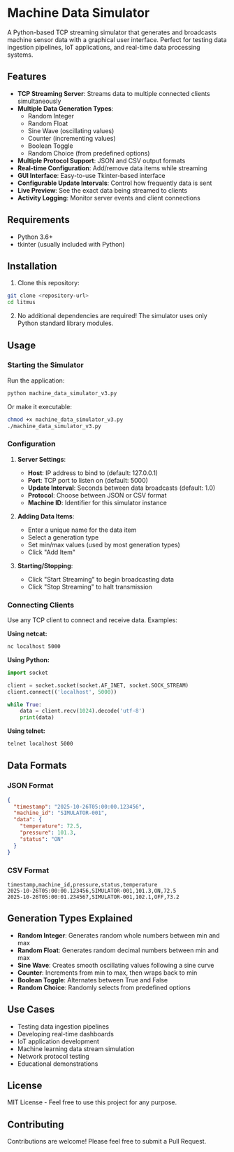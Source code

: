 # Machine Data Simulator

A Python-based TCP streaming simulator that generates and broadcasts machine sensor data with a graphical user interface. Perfect for testing data ingestion pipelines, IoT applications, and real-time data processing systems.

## Features

- **TCP Streaming Server**: Streams data to multiple connected clients simultaneously
- **Multiple Data Generation Types**:
  - Random Integer
  - Random Float
  - Sine Wave (oscillating values)
  - Counter (incrementing values)
  - Boolean Toggle
  - Random Choice (from predefined options)
- **Multiple Protocol Support**: JSON and CSV output formats
- **Real-time Configuration**: Add/remove data items while streaming
- **GUI Interface**: Easy-to-use Tkinter-based interface
- **Configurable Update Intervals**: Control how frequently data is sent
- **Live Preview**: See the exact data being streamed to clients
- **Activity Logging**: Monitor server events and client connections

## Requirements

- Python 3.6+
- tkinter (usually included with Python)

## Installation

1. Clone this repository:
```bash
git clone <repository-url>
cd litmus
```

2. No additional dependencies are required! The simulator uses only Python standard library modules.

## Usage

### Starting the Simulator

Run the application:
```bash
python machine_data_simulator_v3.py
```

Or make it executable:
```bash
chmod +x machine_data_simulator_v3.py
./machine_data_simulator_v3.py
```

### Configuration

1. **Server Settings**:
   - **Host**: IP address to bind to (default: 127.0.0.1)
   - **Port**: TCP port to listen on (default: 5000)
   - **Update Interval**: Seconds between data broadcasts (default: 1.0)
   - **Protocol**: Choose between JSON or CSV format
   - **Machine ID**: Identifier for this simulator instance

2. **Adding Data Items**:
   - Enter a unique name for the data item
   - Select a generation type
   - Set min/max values (used by most generation types)
   - Click "Add Item"

3. **Starting/Stopping**:
   - Click "Start Streaming" to begin broadcasting data
   - Click "Stop Streaming" to halt transmission

### Connecting Clients

Use any TCP client to connect and receive data. Examples:

**Using netcat:**
```bash
nc localhost 5000
```

**Using Python:**
```python
import socket

client = socket.socket(socket.AF_INET, socket.SOCK_STREAM)
client.connect(('localhost', 5000))

while True:
    data = client.recv(1024).decode('utf-8')
    print(data)
```

**Using telnet:**
```bash
telnet localhost 5000
```

## Data Formats

### JSON Format
```json
{
  "timestamp": "2025-10-26T05:00:00.123456",
  "machine_id": "SIMULATOR-001",
  "data": {
    "temperature": 72.5,
    "pressure": 101.3,
    "status": "ON"
  }
}
```

### CSV Format
```csv
timestamp,machine_id,pressure,status,temperature
2025-10-26T05:00:00.123456,SIMULATOR-001,101.3,ON,72.5
2025-10-26T05:00:01.234567,SIMULATOR-001,102.1,OFF,73.2
```

## Generation Types Explained

- **Random Integer**: Generates random whole numbers between min and max
- **Random Float**: Generates random decimal numbers between min and max
- **Sine Wave**: Creates smooth oscillating values following a sine curve
- **Counter**: Increments from min to max, then wraps back to min
- **Boolean Toggle**: Alternates between True and False
- **Random Choice**: Randomly selects from predefined options

## Use Cases

- Testing data ingestion pipelines
- Developing real-time dashboards
- IoT application development
- Machine learning data stream simulation
- Network protocol testing
- Educational demonstrations

## License

MIT License - Feel free to use this project for any purpose.

## Contributing

Contributions are welcome! Please feel free to submit a Pull Request.
